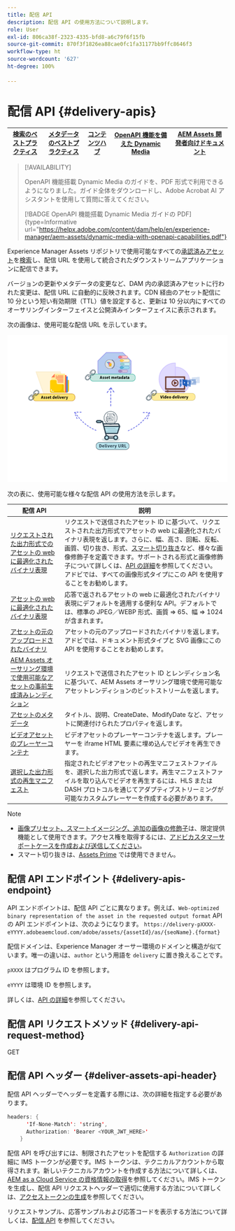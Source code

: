 ```yaml
---
title: 配信 API
description: 配信 API の使用方法について説明します。
role: User
exl-id: 806ca38f-2323-4335-bfd8-a6c79f6f15fb
source-git-commit: 870f3f1826ea88cae0fc1fa31177bb9ffc8646f3
workflow-type: ht
source-wordcount: '627'
ht-degree: 100%

---
```


# 配信 API {#delivery-apis}

| [検索のベストプラクティス](/help/assets/search-best-practices.md) | [メタデータのベストプラクティス](/help/assets/metadata-best-practices.md) | [コンテンツハブ](/help/assets/product-overview.md) | [OpenAPI 機能を備えた Dynamic Media](/help/assets/dynamic-media-open-apis-overview.md) | [AEM Assets 開発者向けドキュメント](https://developer.adobe.com/experience-cloud/experience-manager-apis/) |
| ------------- | --------------------------- |---------|----|-----|

>[!AVAILABILITY]
>
>OpenAPI 機能搭載 Dynamic Media のガイドを、PDF 形式で利用できるようになりました。ガイド全体をダウンロードし、Adobe Acrobat AI アシスタントを使用して質問に答えてください。
>
>[!BADGE OpenAPI 機能搭載 Dynamic Media ガイドの PDF]{type=Informative url="https://helpx.adobe.com/content/dam/help/en/experience-manager/aem-assets/dynamic-media-with-openapi-capabilities.pdf"}

Experience Manager Assets リポジトリで使用可能なすべての[承認済みアセット](approve-assets.md)を[検索](search-assets-api.md)し、配信 URL を使用して統合されたダウンストリームアプリケーションに配信できます。

バージョンの更新やメタデータの変更など、DAM 内の承認済みアセットに行われた変更は、配信 URL に自動的に反映されます。CDN 経由のアセット配信に 10 分という短い有効期限（TTL）値を設定すると、更新は 10 分以内にすべてのオーサリングインターフェイスと公開済みインターフェイスに表示されます。

次の画像は、使用可能な配信 URL を示しています。

![配信 API](assets/delivery-url.png)

次の表に、使用可能な様々な配信 API の使用方法を示します。

| 配信 API | 説明 |
|---|---|
| [リクエストされた出力形式でのアセットの web に最適化されたバイナリ表現](https://adobe-aem-assets-delivery.redoc.ly/#operation/getAssetSeoFormat) | リクエストで送信されたアセット ID に基づいて、リクエストされた出力形式でアセットの web に最適化されたバイナリ表現を返します。さらに、幅、高さ、回転、反転、画質、切り抜き、形式、[スマート切り抜き](/help/assets/dynamic-media/image-profiles.md)など、様々な画像修飾子を定義できます。サポートされる形式と画像修飾子について詳しくは、[API の詳細](https://adobe-aem-assets-delivery.redoc.ly/#operation/getAssetSeoFormat)を参照してください。<br>アドビでは、すべての画像形式タイプにこの API を使用することをお勧めします。 |
| [アセットの web に最適化されたバイナリ表現](https://adobe-aem-assets-delivery.redoc.ly/#operation/getAsset) | 応答で返されるアセットの web に最適化されたバイナリ表現にデフォルトを適用する便利な API。デフォルトでは、標準の JPEG／WEBP 形式、画質 => 65、幅 => 1024 が含まれます。 |
| [アセットの元のアップロードされたバイナリ](https://adobe-aem-assets-delivery.redoc.ly/#operation/getAssetOriginal) | アセットの元のアップロードされたバイナリを返します。アドビでは、ドキュメント形式タイプと SVG 画像にこの API を使用することをお勧めします。 |
| [AEM Assets オーサリング環境で使用可能なアセットの事前生成済みレンディション](https://adobe-aem-assets-delivery.redoc.ly/#operation/getAssetRendition) | リクエストで送信されたアセット ID とレンディション名に基づいて、AEM Assets オーサリング環境で使用可能なアセットレンディションのビットストリームを返します。 |
| [アセットのメタデータ](https://adobe-aem-assets-delivery.redoc.ly/#operation/getAssetMetadata) | タイトル、説明、CreateDate、ModifyDate など、アセットに関連付けられたプロパティを返します。 |
| [ビデオアセットのプレーヤーコンテナ](https://adobe-aem-assets-delivery.redoc.ly/#operation/videoPlayerDelivery) | ビデオアセットのプレーヤーコンテナを返します。プレーヤーを iframe HTML 要素に埋め込んでビデオを再生できます。 |
| [選択した出力形式の再生マニフェスト](https://adobe-aem-assets-delivery.redoc.ly/#operation/videoManifestDelivery) | 指定されたビデオアセットの再生マニフェストファイルを、選択した出力形式で返します。再生マニフェストファイルを取り込んでビデオを再生するには、HLS または DASH プロトコルを通じてアダプティブストリーミングが可能なカスタムプレーヤーを作成する必要があります。 |


>[!NOTE]
>
>* [画像プリセット、スマートイメージング、追加の画像の修飾子](https://adobe-aem-assets-delivery-advancemodifiers.redoc.ly/)は、限定提供機能として使用できます。アクセス権を取得するには、[アドビカスタマーサポートケースを作成および送信してください](https://helpx.adobe.com/jp/enterprise/using/support-for-experience-cloud.html)。
>* スマート切り抜きは、[Assets Prime](/help/assets/assets-ultimate-overview.md) では使用できません。

## 配信 API エンドポイント {#delivery-apis-endpoint}

API エンドポイントは、配信 API ごとに異なります。例えば、`Web-optimized binary representation of the asset in the requested output format` API の API エンドポイントは、次のようになります。
`https://delivery-pXXXX-eYYYY.adobeaemcloud.com/adobe/assets/{assetId}/as/{seoName}.{format}`

配信ドメインは、Experience Manager オーサー環境のドメインと構造が似ています。唯一の違いは、`author` という用語を `delivery` に置き換えることです。

`pXXXX` はプログラム ID を参照します。

`eYYYY` は環境 ID を参照します。

詳しくは、[API の詳細](https://adobe-aem-assets-delivery.redoc.ly/#tag/Assets)を参照してください。

## 配信 API リクエストメソッド {#delivery-api-request-method}

GET

## 配信 API ヘッダー {#deliver-assets-api-header}

配信 API ヘッダーでヘッダーを定義する際には、次の詳細を指定する必要があります。

```java
headers: {
      'If-None-Match': 'string',
      Authorization: 'Bearer <YOUR_JWT_HERE>'
    }
```

配信 API を呼び出すには、制限されたアセットを配信する `Authorization` の詳細に IMS トークンが必要です。IMS トークンは、テクニカルアカウントから取得されます。新しいテクニカルアカウントを作成する方法について詳しくは、[AEM as a Cloud Service の資格情報の取得](https://experienceleague.adobe.com/docs/experience-manager-cloud-service/content/implementing/developing/generating-access-tokens-for-server-side-apis.html?lang=ja#fetch-the-aem-as-a-cloud-service-credentials)を参照してください。IMS トークンを生成し、配信 API リクエストヘッダーで適切に使用する方法について詳しくは、[アクセストークンの生成](https://experienceleague.adobe.com/docs/experience-manager-cloud-service/content/implementing/developing/generating-access-tokens-for-server-side-apis.html?lang=ja#generating-the-access-token)を参照してください。


リクエストサンプル、応答サンプルおよび応答コードを表示する方法について詳しくは、[配信 API](https://adobe-aem-assets-delivery.redoc.ly/#operation/getAssetSeoFormat) を参照してください。
